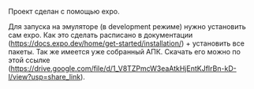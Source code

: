 Проект сделан с помощью expo.

Для запуска на эмуляторе (в development режиме) нужно установить сам expo. Как это сделать расписано в документации (https://docs.expo.dev/home/get-started/installation/) + установить все пакеты.
Так же имеется уже собранный АПК. Скачать его можно по этой ссылке (https://drive.google.com/file/d/1_V8TZPmcW3eaAtkHjEntKJfIrBn-kD-I/view?usp=share_link).
